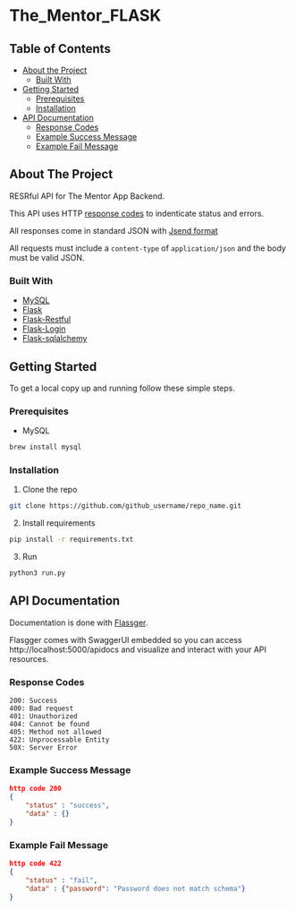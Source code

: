 # The_Mentor_FLASK

<!-- TABLE OF CONTENTS -->
## Table of Contents

* [About the Project](#about-the-project)
  * [Built With](#built-with)
* [Getting Started](#getting-started)
  * [Prerequisites](#prerequisites)
  * [Installation](#installation)
* [API Documentation](#api-doc)
  * [Response Codes](#response-codes)
  * [Example Success Message](#example-success-message)
  * [Example Fail Message](#example-fail-message)



<!-- ABOUT THE PROJECT -->
## About The Project
RESRful API for The Mentor App Backend.

This API uses HTTP [response codes](https://en.wikipedia.org/wiki/List_of_HTTP_status_codes) to indenticate status and errors. 

All responses come in standard JSON with [Jsend format](https://github.com/omniti-labs/jsend)

All requests must include a `content-type` of `application/json` and the body must be valid JSON.

### Built With
* [MySQL](https://www.mysql.com)
* [Flask](https://flask.palletsprojects.com/en/1.1.x/)
* [Flask-Restful](https://flask-restful.readthedocs.io/en/latest/)
* [Flask-Login](https://flask-login.readthedocs.io/en/latest/)
* [Flask-sqlalchemy](https://flask-sqlalchemy.palletsprojects.com/en/2.x/)


<!-- GETTING STARTED -->
## Getting Started

To get a local copy up and running follow these simple steps.

### Prerequisites

* MySQL
```sh
brew install mysql
```

### Installation

1. Clone the repo
```sh
git clone https://github.com/github_username/repo_name.git
```
2. Install requirements
```sh
pip install -r requirements.txt
```
3. Run
```sh
python3 run.py
```
<!-- API DOC -->
## API Documentation
Documentation is done with [Flassger](https://github.com/flasgger/flasgger).

Flasgger comes with SwaggerUI embedded so you can access http://localhost:5000/apidocs and visualize and interact with your API resources.

### Response Codes
```
200: Success
400: Bad request
401: Unauthorized
404: Cannot be found
405: Method not allowed
422: Unprocessable Entity 
50X: Server Error
```

### Example Success Message
```json
http code 200
{
	"status" : "success",
	"data" : {}
}
```
### Example Fail Message
```json
http code 422
{
	"status" : "fail",
	"data" : {"password": "Password does not match schema"}
}
```
